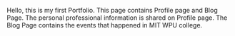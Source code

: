 Hello, this is my first Portfolio.
This page contains Profile page and Blog Page.
The personal professional information is shared on Profile page.
The Blog Page contains the events that happened in MIT WPU college.

